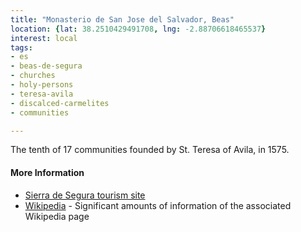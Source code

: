 ```yaml
---
title: "Monasterio de San Jose del Salvador, Beas"
location: {lat: 38.2510429491708, lng: -2.88706618465537}
interest: local
tags:
- es
- beas-de-segura
- churches
- holy-persons
- teresa-avila
- discalced-carmelites
- communities

---
```



The tenth of 17 communities founded by St. Teresa of Avila, in 1575.

#### More Information

* [Sierra de Segura tourism site](https://lasierradesegura.org/parajes-naturales/convento-de-las-carmelitas-descalzas-de-san-jose-del-salvador/)
* [Wikipedia](https://es.wikipedia.org/wiki/Convento_de_Carmelitas_Descalzas_(Beas_de_Segura)) - Significant amounts of information of the associated Wikipedia page





